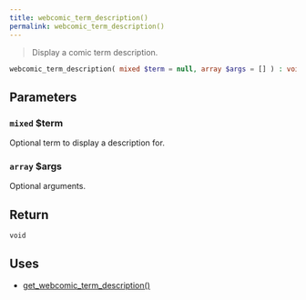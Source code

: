 ```yaml
---
title: webcomic_term_description()
permalink: webcomic_term_description()
---
```


> Display a comic term description.

```php
webcomic_term_description( mixed $term = null, array $args = [] ) : void
```

## Parameters

### `mixed` $term
Optional term to display a description for.

### `array` $args
Optional arguments.

## Return

`void`

## Uses
- [get_webcomic_term_description()](get_webcomic_term_description())
